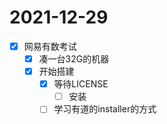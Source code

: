 # 2021-12-29
 - [x] 网易有数考试
   - [x] 凑一台32G的机器
   - [x] 开始搭建
     - [x] 等待LICENSE
       - [ ] 安装
     - [ ] 学习有道的installer的方式